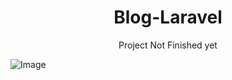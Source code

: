 # <h1 align='center'> Blog-Laravel </h1>
<p align="center">Project Not Finished yet </p>

![Image](https://github.com/user-attachments/assets/bd53bede-b08a-49f6-b90a-d3503ad74dac)

